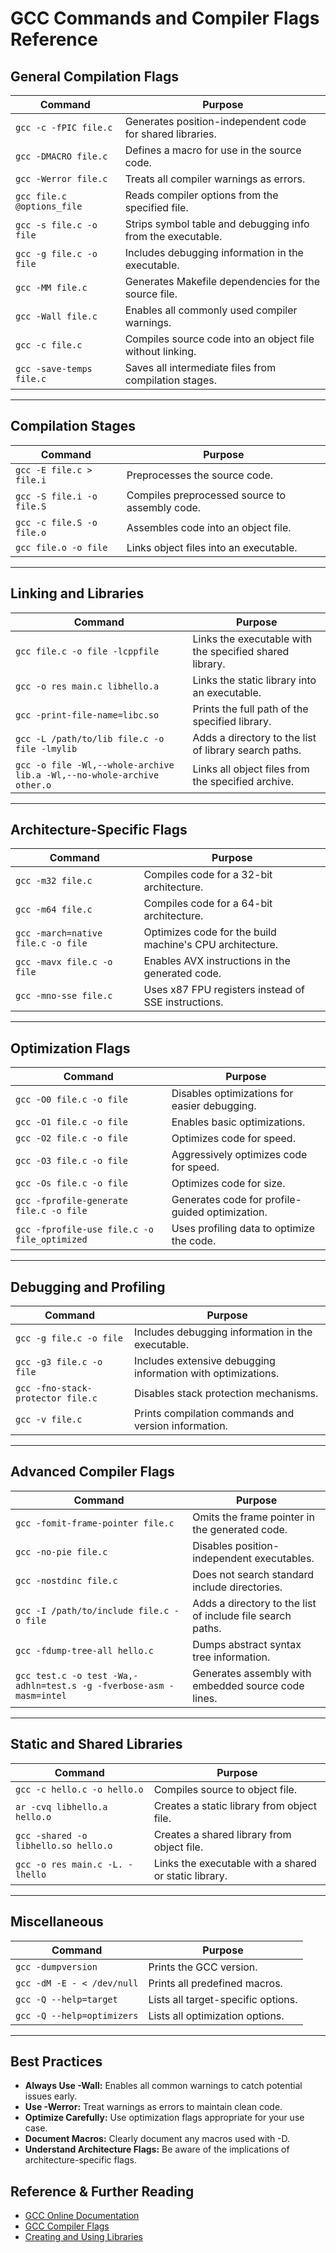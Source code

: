 # GCC Commands and Compiler Flags Reference

## General Compilation Flags

| Command | Purpose |
|---------|---------|
| `gcc -c -fPIC file.c` | Generates position-independent code for shared libraries. |
| `gcc -DMACRO file.c` | Defines a macro for use in the source code. |
| `gcc -Werror file.c` | Treats all compiler warnings as errors. |
| `gcc file.c @options_file` | Reads compiler options from the specified file. |
| `gcc -s file.c -o file` | Strips symbol table and debugging info from the executable. |
| `gcc -g file.c -o file` | Includes debugging information in the executable. |
| `gcc -MM file.c` | Generates Makefile dependencies for the source file. |
| `gcc -Wall file.c` | Enables all commonly used compiler warnings. |
| `gcc -c file.c` | Compiles source code into an object file without linking. |
| `gcc -save-temps file.c` | Saves all intermediate files from compilation stages. |

---

## Compilation Stages

| Command | Purpose |
|---------|---------|
| `gcc -E file.c > file.i` | Preprocesses the source code. |
| `gcc -S file.i -o file.S` | Compiles preprocessed source to assembly code. |
| `gcc -c file.S -o file.o` | Assembles code into an object file. |
| `gcc file.o -o file` | Links object files into an executable. |

---

## Linking and Libraries

| Command | Purpose |
|---------|---------|
| `gcc file.c -o file -lcppfile` | Links the executable with the specified shared library. |
| `gcc -o res main.c libhello.a` | Links the static library into an executable. |
| `gcc -print-file-name=libc.so` | Prints the full path of the specified library. |
| `gcc -L /path/to/lib file.c -o file -lmylib` | Adds a directory to the list of library search paths. |
| `gcc -o file -Wl,--whole-archive lib.a -Wl,--no-whole-archive other.o` | Links all object files from the specified archive. |

---

## Architecture-Specific Flags

| Command | Purpose |
|---------|---------|
| `gcc -m32 file.c` | Compiles code for a 32-bit architecture. |
| `gcc -m64 file.c` | Compiles code for a 64-bit architecture. |
| `gcc -march=native file.c -o file` | Optimizes code for the build machine's CPU architecture. |
| `gcc -mavx file.c -o file` | Enables AVX instructions in the generated code. |
| `gcc -mno-sse file.c` | Uses x87 FPU registers instead of SSE instructions. |

---

## Optimization Flags

| Command | Purpose |
|---------|---------|
| `gcc -O0 file.c -o file` | Disables optimizations for easier debugging. |
| `gcc -O1 file.c -o file` | Enables basic optimizations. |
| `gcc -O2 file.c -o file` | Optimizes code for speed. |
| `gcc -O3 file.c -o file` | Aggressively optimizes code for speed. |
| `gcc -Os file.c -o file` | Optimizes code for size. |
| `gcc -fprofile-generate file.c -o file` | Generates code for profile-guided optimization. |
| `gcc -fprofile-use file.c -o file_optimized` | Uses profiling data to optimize the code. |

---

## Debugging and Profiling

| Command | Purpose |
|---------|---------|
| `gcc -g file.c -o file` | Includes debugging information in the executable. |
| `gcc -g3 file.c -o file` | Includes extensive debugging information with optimizations. |
| `gcc -fno-stack-protector file.c` | Disables stack protection mechanisms. |
| `gcc -v file.c` | Prints compilation commands and version information. |

---

## Advanced Compiler Flags

| Command | Purpose |
|---------|---------|
| `gcc -fomit-frame-pointer file.c` | Omits the frame pointer in the generated code. |
| `gcc -no-pie file.c` | Disables position-independent executables. |
| `gcc -nostdinc file.c` | Does not search standard include directories. |
| `gcc -I /path/to/include file.c -o file` | Adds a directory to the list of include file search paths. |
| `gcc -fdump-tree-all hello.c` | Dumps abstract syntax tree information. |
| `gcc test.c -o test -Wa,-adhln=test.s -g -fverbose-asm -masm=intel` | Generates assembly with embedded source code lines. |

---

## Static and Shared Libraries

| Command | Purpose |
|---------|---------|
| `gcc -c hello.c -o hello.o` | Compiles source to object file. |
| `ar -cvq libhello.a hello.o` | Creates a static library from object file. |
| `gcc -shared -o libhello.so hello.o` | Creates a shared library from object file. |
| `gcc -o res main.c -L. -lhello` | Links the executable with a shared or static library. |

---

## Miscellaneous

| Command | Purpose |
|---------|---------|
| `gcc -dumpversion` | Prints the GCC version. |
| `gcc -dM -E - < /dev/null` | Prints all predefined macros. |
| `gcc -Q --help=target` | Lists all target-specific options. |
| `gcc -Q --help=optimizers` | Lists all optimization options. |

---

## Best Practices

- **Always Use -Wall:** Enables all common warnings to catch potential issues early.
- **Use -Werror:** Treat warnings as errors to maintain clean code.
- **Optimize Carefully:** Use optimization flags appropriate for your use case.
- **Document Macros:** Clearly document any macros used with -D.
- **Understand Architecture Flags:** Be aware of the implications of architecture-specific flags.

## Reference & Further Reading

- [GCC Online Documentation](https://gcc.gnu.org/onlinedocs/)
- [GCC Compiler Flags](https://gcc.gnu.org/onlinedocs/gcc/Option-Summary.html)
- [Creating and Using Libraries](http://www.yolinux.com/TUTORIALS/LibraryArchives-StaticAndDynamic.html)
